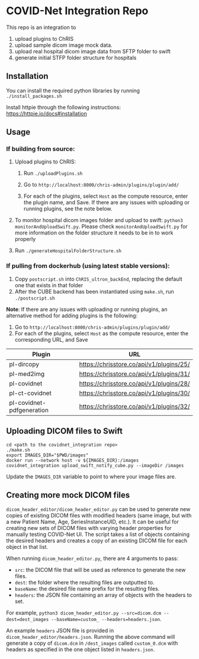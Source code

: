 # COVID-Net Integration Repo

This repo is an integration to 
1. upload plugins to ChRIS
2. upload sample dicom image mock data. 
3. upload real hospital dicom image data from SFTP folder to swift
4. generate initial STFP folder structure for hospitals

## Installation

You can install the required python libraries by running `./install_packages.sh`

Install httpie through the following instructions: https://httpie.io/docs#installation

## Usage

### If building from source:

1. Upload plugins to ChRIS:

   1. Run `./uploadPlugins.sh`
   
   2. Go to  `http://localhost:8000/chris-admin/plugins/plugin/add/`

   3. For each of the plugins, select `Host` as the compute resource, enter the plugin name, and Save. If there are any issues with uploading or running plugins, see the note below.

3. To monitor hospital dicom images folder and upload to swift: `python3 monitorAndUploadSwift.py`. Please check `monitorAndUploadSwift.py` for more information on the folder structure it needs to be in to work properly 
3. Run `./generateHospitalFolderStructure.sh`

### If pulling from dockerhub (using latest stable versions):

1. Copy `postscript.sh` into `ChRIS_ultron_backEnd`, replacing the default one that exists in that folder
2. After the CUBE backend has been instantiated using `make.sh`, run `./postscript.sh`

**Note**: If there are any issues with uploading or running plugins, an alternative method for adding plugins is the following:

1. Go to  `http://localhost:8000/chris-admin/plugins/plugin/add/`
2. For each of the plugins, select `Host` as the compute resource, enter the corresponding URL, and Save

| Plugin                    | URL                                      |
| ------------------------- | ---------------------------------------- |
| pl-dircopy                | https://chrisstore.co/api/v1/plugins/25/ |
| pl-med2img                | https://chrisstore.co/api/v1/plugins/31/ |
| pl-covidnet               | https://chrisstore.co/api/v1/plugins/28/ |
| pl-ct-covidnet            | https://chrisstore.co/api/v1/plugins/30/ |
| pl-covidnet-pdfgeneration | https://chrisstore.co/api/v1/plugins/32/ |

## Uploading DICOM files to Swift

```shell
cd <path to the covidnet_integration repo>
./make.sh
export IMAGES_DIR="$PWD/images"
docker run --network host -v ${IMAGES_DIR}:/images covidnet_integration upload_swift_notify_cube.py --imageDir /images
```

Update the `IMAGES_DIR` variable to point to where your image files are.

## Creating more mock DICOM files

`dicom_header_editor/dicom_header_editor.py` can be used to generate new copies of existing DICOM files with modified headers (same image, but with a new Patient Name, Age, SeriesInstanceUID, etc.). It can be useful for creating new sets of DICOM files with varying header properties for manually testing COVID-Net UI. The script takes a list of objects containing the desired headers and creates a copy of an existing DICOM file for each object in that list.

When running `dicom_header_editor.py`, there are 4 arguments to pass:

* `src`: the DICOM file that will be used as reference to generate the new files.
* `dest`: the folder where the resulting files are outputted to.
* `baseName`: the desired file name prefix for the resulting files.
* `headers`: the JSON file containing an array of objects with the headers to set.

For example, `python3 dicom_header_editor.py --src=dicom.dcm --dest=dest_images --baseName=custom_ --headers=headers.json`.

An example `headers` JSON file is provided in `dicom_header_editor/headers.json`. Running the above command will generate a copy of `dicom.dcm` in `/dest_images` called `custom_0.dcm` with headers as specified in the one object listed in `headers.json`.
